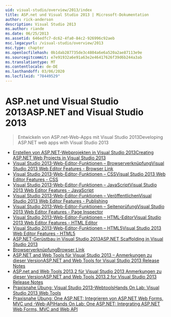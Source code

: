 ```yaml
---
uid: visual-studio/overview/2013/index
title: ASP.net und Visual Studio 2013 | Microsoft-Dokumentation
author: rick-anderson
description: Visual Studio 2013
ms.author: riande
ms.date: 06/25/2013
ms.assetid: 646edfc7-dc62-4fa0-84c2-926996c92aeb
msc.legacyurl: /visual-studio/overview/2013
msc.type: chapter
ms.openlocfilehash: 0b1dab287735de3c4804a6e6a520a2ae87113e9e
ms.sourcegitcommit: e7e91932a6e91a63e2e46417626f39d6b244a3ab
ms.translationtype: MT
ms.contentlocale: de-DE
ms.lasthandoff: 03/06/2020
ms.locfileid: "78449529"
---
```

# <a name="aspnet-and-visual-studio-2013"></a><span data-ttu-id="86b04-103">ASP.net und Visual Studio 2013</span><span class="sxs-lookup"><span data-stu-id="86b04-103">ASP.NET and Visual Studio 2013</span></span>

> <span data-ttu-id="86b04-104">Entwickeln von ASP.net-Web-Apps mit Visual Studio 2013</span><span class="sxs-lookup"><span data-stu-id="86b04-104">Developing ASP.NET web apps with Visual Studio 2013</span></span>

- [<span data-ttu-id="86b04-105">Erstellen von ASP.NET-Webprojekten in Visual Studio 2013</span><span class="sxs-lookup"><span data-stu-id="86b04-105">Creating ASP.NET Web Projects in Visual Studio 2013</span></span>](creating-web-projects-in-visual-studio.md)
- [<span data-ttu-id="86b04-106">Visual Studio 2013-Web-Editor-Funktionen – Browserverknüpfung</span><span class="sxs-lookup"><span data-stu-id="86b04-106">Visual Studio 2013 Web Editor Features - Browser Link</span></span>](visual-studio-2013-web-editor-features-browser-link.md)
- [<span data-ttu-id="86b04-107">Visual Studio 2013-Web-Editor-Funktionen – CSS</span><span class="sxs-lookup"><span data-stu-id="86b04-107">Visual Studio 2013 Web Editor Features - CSS</span></span>](visual-studio-2013-web-editor-features-css.md)
- [<span data-ttu-id="86b04-108">Visual Studio 2013-Web-Editor-Funktionen – JavaScript</span><span class="sxs-lookup"><span data-stu-id="86b04-108">Visual Studio 2013 Web Editor Features - JavaScript</span></span>](visual-studio-2013-web-editor-features-javascript.md)
- [<span data-ttu-id="86b04-109">Visual Studio 2013-Web-Editor-Funktionen – Veröffentlichen</span><span class="sxs-lookup"><span data-stu-id="86b04-109">Visual Studio 2013 Web Editor Features - Publishing</span></span>](visual-studio-2013-web-editor-features-publishing.md)
- [<span data-ttu-id="86b04-110">Visual Studio 2013-Web-Editor-Funktionen – Seitenprüfung</span><span class="sxs-lookup"><span data-stu-id="86b04-110">Visual Studio 2013 Web Editor Features - Page Inspector</span></span>](visual-studio-2013-web-editor-features-page-inspector.md)
- [<span data-ttu-id="86b04-111">Visual Studio 2013-Web-Editor-Funktionen – HTML-Editor</span><span class="sxs-lookup"><span data-stu-id="86b04-111">Visual Studio 2013 Web Editor Features - HTML Editor</span></span>](visual-studio-2013-web-editor-features-html-editor.md)
- [<span data-ttu-id="86b04-112">Visual Studio 2013-Web-Editor-Funktionen – HTML5</span><span class="sxs-lookup"><span data-stu-id="86b04-112">Visual Studio 2013 Web Editor Features - HTML5</span></span>](visual-studio-2013-web-editor-features-html5.md)
- [<span data-ttu-id="86b04-113">ASP.NET-Gerüstbau in Visual Studio 2013</span><span class="sxs-lookup"><span data-stu-id="86b04-113">ASP.NET Scaffolding in Visual Studio 2013</span></span>](aspnet-scaffolding-overview.md)
- [<span data-ttu-id="86b04-114">Browserverknüpfung</span><span class="sxs-lookup"><span data-stu-id="86b04-114">Browser Link</span></span>](using-browser-link.md)
- [<span data-ttu-id="86b04-115">ASP.NET and Web Tools für Visual Studio 2013 – Anmerkungen zu dieser Version</span><span class="sxs-lookup"><span data-stu-id="86b04-115">ASP.NET and Web Tools for Visual Studio 2013 Release Notes</span></span>](release-notes.md)
- [<span data-ttu-id="86b04-116">ASP.net and Web Tools 2013,2 für Visual Studio 2013 Anmerkungen zu dieser Version</span><span class="sxs-lookup"><span data-stu-id="86b04-116">ASP.NET and Web Tools 2013.2 for Visual Studio 2013 Release Notes</span></span>](aspnet-and-web-tools-20132-preview-for-visual-studio-2013-release-notes.md)
- [<span data-ttu-id="86b04-117">Praxisnahe Übung: Visual Studio 2013-Webtools</span><span class="sxs-lookup"><span data-stu-id="86b04-117">Hands On Lab: Visual Studio 2013 Web Tools</span></span>](visual-studio-2013-web-tools.md)
- [<span data-ttu-id="86b04-118">Praxisnahe Übung: One ASP.NET: Integrieren von ASP.NET Web Forms, MVC und -Web-API</span><span class="sxs-lookup"><span data-stu-id="86b04-118">Hands On Lab: One ASP.NET: Integrating ASP.NET Web Forms, MVC and Web API</span></span>](one-aspnet-integrating-aspnet-web-forms-mvc-and-web-api.md)

